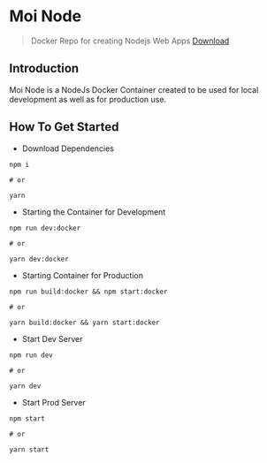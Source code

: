 # Moi Node
> Docker Repo for creating Nodejs Web Apps
> [Download](https://github.com/Moikapy/MoiNode/releases)
## Introduction
Moi Node is a NodeJs Docker Container created to be used for local development as well as for production use.

## How To Get Started

- Download Dependencies

```
npm i

# or

yarn
```

- Starting the Container for Development

```
npm run dev:docker

# or 

yarn dev:docker
```

- Starting Container for Production

```
npm run build:docker && npm start:docker

# or

yarn build:docker && yarn start:docker
```

- Start Dev Server

```
npm run dev

# or

yarn dev
```

- Start Prod Server

```
npm start

# or

yarn start
```
